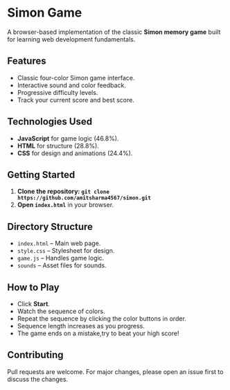 # Simon Game

A browser-based implementation of the classic **Simon memory game** built for learning web development fundamentals.

## Features

- Classic four-color Simon game interface.
- Interactive sound and color feedback.
- Progressive difficulty levels.
- Track your current score and best score.

## Technologies Used

- **JavaScript** for game logic (46.8%).
- **HTML** for structure (28.8%).
- **CSS** for design and animations (24.4%).

## Getting Started

1. **Clone the repository: 
`git clone https://github.com/amitsharma4567/simon.git`**
2. **Open `index.html`** in your browser.

## Directory Structure

- `index.html` – Main web page.
- `style.css`  – Stylesheet for design.
- `game.js`    – Handles game logic.
- `sounds`     – Asset files for sounds.

## How to Play

- Click **Start**.
- Watch the sequence of colors.
- Repeat the sequence by clicking the color buttons in order.
- Sequence length increases as you progress.
- The game ends on a mistake,try to beat your high score!

## Contributing

Pull requests are welcome. For major changes, please open an issue first to discuss the changes.

